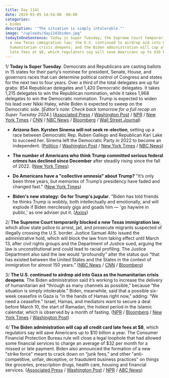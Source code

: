 ```yaml
---
title: Day 1141
date: 2024-03-05 14:54:00 -08:00
categories:
- biden
description: '"The situation is simply intolerable."'
image: "/uploads/day1141biden.jpg"
todayInOneSentence: Today is Super Tuesday; the Supreme Court temporarily blocked
  a new Texas immigration law; the U.S. continued to airdrop aid into Gaza as the
  humanitarian crisis deepens; and the Biden administration will cap all credit card
  late fees at $8, which regulators say will save Americans up to $10 billion a year.
---
```


1/ **Today is Super Tuesday**. Democrats and Republicans are casting ballots in 15 states for their party’s nominee for president, Senate, House, and governors races that can determine political control of Congress and states for the next two to four years. Over a third of the total delegates are up for grabs: 854 Republican delegates and 1,420 Democratic delegates. It takes 1,215 delegates to win the Republican nomination, while it takes 1,968 delegates to win the Democratic nomination. Trump is expected to widen his lead over Nikki Haley, while Biden is expected to sweep on the Democratic side. \[*Editor’s note: Check back tomorrow for a full recap on Super Tuesday 2024.*\] ([Associated Press](https://apnews.com/article/super-tuesday-trump-biden-rematch-primaries-2024-e36971a222a2b50d35cb0a2c603ce4d5) / [Washington Post](https://www.washingtonpost.com/elections/2024/03/05/super-tuesday-live-updates-election-2024/) / [NPR](https://www.npr.org/live-updates/super-tuesday-2024-states-results) / [New York Times](https://www.nytimes.com/live/2024/03/05/us/super-tuesday-election-updates) / [CNN](https://www.cnn.com/politics/live-news/super-tuesday-primary-03-05-24/index.html) / [NBC News](https://www.nbcnews.com/politics/2024-election/live-blog/super-tuesday-live-updates-rcna140438) / [Bloomberg](https://www.bloomberg.com/news/live-blog/2024-03-05/super-tuesday-primaries?srnd=homepage-americas&sref=MIBMEEoj) / [Wall Street Journal](https://www.wsj.com/livecoverage/super-tuesday-primary-election-2024?mod=hp_lead_pos1))

* **Arizona Sen. Kyrsten Sinema will not seek re-election**, setting up a race between Democratic Rep. Ruben Gallego and Republican Kari Lake to succeed her. Sinema left the Democratic Party in 2022 to become an independent. ([Politico](https://www.politico.com/live-updates/2024/03/05/congress/sinema-not-running-00144995) / [Washington Post](https://www.washingtonpost.com/politics/2024/03/05/kyrsten-sinema-reelection-arizona/) / [New York Times](https://www.nytimes.com/2024/03/05/us/politics/kyrsten-sinema-arizona-senate.html) / [NBC News](https://www.nbcnews.com/politics/congress/independent-sen-kyrsten-sinema-will-not-run-re-election-arizona-rcna124499))

* **The number of Americans who think Trump committed serious federal crimes has declined since December** after steadily rising since the fall of 2022. ([New York Times](https://www.nytimes.com/2024/03/05/us/politics/donald-trump-poll-crimes.html))

* **Do Americans have a "collective amnesia" about Trump?** "It’s only been three years, but memories of Trump’s presidency have faded and changed fast." ([New York Times](https://www.nytimes.com/2024/03/05/us/politics/trump-presidency-election-voters.html))

* **Biden's new strategy: Go for Trump's jugular**. "Biden has told friends he thinks Trump is wobbly, both intellectually and emotionally, and will explode if Biden mercilessly gigs and goads him — 'go haywire in public,' as one adviser put it. ([Axios](https://www.axios.com/2024/03/05/biden-new-strategy-attack-trump-2024-election))

2/ **The Supreme Court temporarily blocked a new Texas immigration law**, which allow state police to arrest, jail, and prosecute migrants suspected of illegally crossing the U.S. border. Justice Samuel Alito issued the administrative hold, which will block the law from taking effect until March 13, after civil rights groups and the Department of Justice sued, arguing the law is unconstitutional and could lead to racial profiling. The Justice Department also said the law would “profoundly” alter the status quo “that has existed between the United States and the States in the context of immigration for almost 150 years.” ([NBC News](https://www.nbcnews.com/politics/supreme-court/biden-administration-asks-supreme-court-block-texas-immigration-law-rcna141761) / [CNN](https://www.cnn.com/2024/03/04/politics/texas-immigration-law-supreme-court-appeal/index.html) / [Bloomberg](https://www.bloomberg.com/news/articles/2024-03-04/supreme-court-asked-to-block-law-letting-texas-deport-migrants?srnd=politics-vp&sref=MIBMEEoj))

3/ **The U.S. continued to airdrop aid into Gaza as the humanitarian crisis deepens**. The Biden administration said it’s working to increase the delivery of humanitarian aid  “through as many channels as possible,” because “the situation is simply intolerable." Biden, meanwhile, said that a possible six-week ceasefire in Gaza is “in the hands of Hamas right now," adding: “We need a ceasefire.” Israel, Hamas, and mediators want to secure a deal before March 10, the start of Ramadan, the holiest period in the Islamic calendar, which is observed by a month of fasting. ([NPR](https://www.npr.org/2024/03/05/1235940178/more-u-s-aid-air-dropped-into-gaza) / [Bloomberg](https://www.bloomberg.com/news/articles/2024-03-04/us-says-airdrops-to-gaza-to-continue-in-intolerable-situation?srnd=politics-vp&sref=MIBMEEoj) / [New York Times](https://www.nytimes.com/live/2024/03/05/world/israel-hamas-war-gaza-news#gaza-airdrop-us-aid) / [Washington Post](https://www.washingtonpost.com/world/2024/03/05/israel-hamas-war-news-gaza-palestine/))

4/ **The Biden administration will cap all credit card late fees at $8**, which regulators say will save Americans up to $10 billion a year. The Consumer Financial Protection Bureau rule will close a legal loophole that had allowed some financial services to charge an average of $32 per month for a missed or late payment. Biden also announced the formation of a new "strike force" meant to crack down on “junk fees,” and other "anti-competitive, unfair, deceptive, or fraudulent business practices" on things like  groceries, prescription drugs, health care, housing and financial services. ([Associated Press](https://apnews.com/article/credit-card-junk-late-fees-consumer-financial-16e3dc606a5e62cf3da01868ec627bc2) / [Washington Post](https://www.washingtonpost.com/business/2024/03/05/credit-card-fees-cap-8-month/) / [NPR](https://www.npr.org/2024/03/05/1235973211/credit-card-late-fees-cap-junk-fees-cfpb) / [ABC News](https://abcnews.go.com/US/biden-administration-finalizes-rule-cutting-credit-card-late/story?id=107799462))